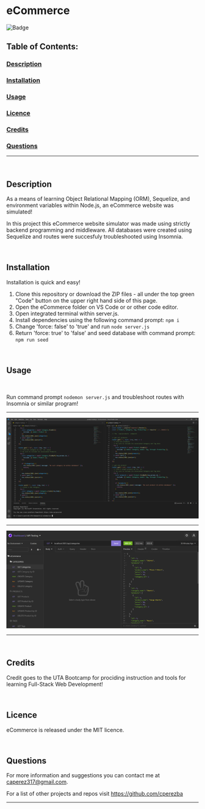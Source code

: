 # eCommerce
![Badge](https://img.shields.io/badge/licence-MIT-brightgreen)
## Table of Contents:

### [Description](#description-header)

### [Installation](#installation-header)

### [Usage](#usage-header)

### [Licence](#licence-header)

### [Credits](#credits-header)

### [Questions](#questions-header)

---

<br/>

## <a id="description-header"></a> Description

As a means of learning Object Relational Mapping (ORM), Sequelize, and environment variables within Node.js, an eCommerce website was simulated!

In this project this eCommerce website simulator was made using strictly backend programming and middleware. All databases were created using Sequelize and routes were succesfuly troubleshooted using Insomnia.



<br/>

## <a id="installation-header"></a> Installation

Installation is quick and easy! 
1. Clone this repository or download the ZIP files - all under the top green "Code" button on the upper right hand side of this page.
1. Open the eCommerce folder on VS Code or or other code editor. 
1. Open integrated terminal within server.js. 
1. Install dependencies using the following command prompt: ``` npm i ``` 
1. Change 'force: false' to 'true' and run ``` node server.js ``` 
1. Return 'force: true' to 'false' and seed database with command prompt: ```npm run seed``` 


<br/>

## <a id="usage-header"></a> Usage
<br/>

Run command prompt ``` nodemon server.js ``` and troubleshoot routes with Insomnia or similar program!

___
![eCommerce Routes Code](assets/code-routes.PNG)
___
![Insomnia Troubleshooting on eCommerce Routes](assets/insomnia-routes-api-categories.PNG)
___


<br/>

## <a id="credits-header"></a> Credits

Credit goes to the UTA Bootcamp for prociding instruction and tools for learning Full-Stack Web Development!


<br/>

## <a id="licence-header"></a> Licence

eCommerce is released under the MIT licence.



<br/>

## <a id="questions-header"></a> Questions

For more information and suggestions you can contact me at caperez317@gmail.com.

For a list of other projects and repos visit https://github.com/cperezba



---
